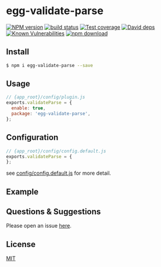 # egg-validate-parse

[![NPM version][npm-image]][npm-url]
[![build status][travis-image]][travis-url]
[![Test coverage][codecov-image]][codecov-url]
[![David deps][david-image]][david-url]
[![Known Vulnerabilities][snyk-image]][snyk-url]
[![npm download][download-image]][download-url]

[npm-image]: https://img.shields.io/npm/v/egg-validate-parse.svg?style=flat-square
[npm-url]: https://npmjs.org/package/egg-validate-parse
[travis-image]: https://img.shields.io/travis/eggjs/egg-validate-parse.svg?style=flat-square
[travis-url]: https://travis-ci.org/eggjs/egg-validate-parse
[codecov-image]: https://img.shields.io/codecov/c/github/eggjs/egg-validate-parse.svg?style=flat-square
[codecov-url]: https://codecov.io/github/eggjs/egg-validate-parse?branch=master
[david-image]: https://img.shields.io/david/eggjs/egg-validate-parse.svg?style=flat-square
[david-url]: https://david-dm.org/eggjs/egg-validate-parse
[snyk-image]: https://snyk.io/test/npm/egg-validate-parse/badge.svg?style=flat-square
[snyk-url]: https://snyk.io/test/npm/egg-validate-parse
[download-image]: https://img.shields.io/npm/dm/egg-validate-parse.svg?style=flat-square
[download-url]: https://npmjs.org/package/egg-validate-parse

<!--
Description here.
-->

## Install

```bash
$ npm i egg-validate-parse --save
```

## Usage

```js
// {app_root}/config/plugin.js
exports.validateParse = {
  enable: true,
  package: 'egg-validate-parse',
};
```

## Configuration

```js
// {app_root}/config/config.default.js
exports.validateParse = {
};
```

see [config/config.default.js](config/config.default.js) for more detail.

## Example

<!-- example here -->

## Questions & Suggestions

Please open an issue [here](https://github.com/eggjs/egg/issues).

## License

[MIT](LICENSE)
